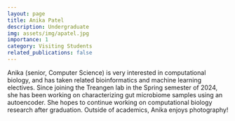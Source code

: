 ```yaml
---
layout: page
title: Anika Patel
description: Undergraduate
img: assets/img/apatel.jpg
importance: 1
category: Visiting Students
related_publications: false
---
```


Anika (senior, Computer Science) is very interested in computational biology, and has taken related bioinformatics and machine learning electives. Since joining the Treangen lab in the Spring semester of 2024, she has been working on characterizing gut microbiome samples using an autoencoder. She hopes to continue working on computational biology research after graduation. Outside of academics, Anika enjoys photography!